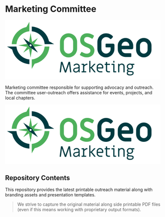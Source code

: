 # Marketing Committee

![OSGeo](osgeo-marketing.png)

Marketing committee responsible for supporting advocacy and outreach. The committee user-outreach offers assistance for events, projects, and local chapters.

![OSGeo marketing](osgeo-marketing.png)

## Repository Contents

This repository provides the latest printable outreach material along with branding assets and presentation templates.

> We strive to capture the original material along side printable PDF files (even if this means working with proprietary output formats).